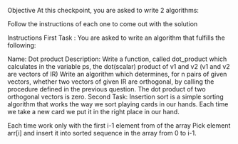 Objective
At this checkpoint, you are asked to write 2 algorithms:

Follow the instructions of each one to come out with the solution

Instructions
First Task :
You are asked to write an algorithm that fulfills the following: 

Name: Dot product
Description:
Write a function, called dot_product which calculates in the variable ps, the dot(scalar) product of v1 and v2 (v1 and v2 are vectors of IR)
Write an algorithm which determines, for n pairs of given vectors, whether two vectors of given IR are orthogonal, by calling the procedure defined in the previous question. The dot product of two orthogonal vectors is zero.
Second Task:
Insertion sort is a simple sorting algorithm that works the way we sort playing cards in our hands. Each time we take a new card we put it in the right place in our hand.

Each time work only with the first i-1 element from of the array
Pick element arr[i] and insert it into sorted sequence in the array from 0 to i-1.
